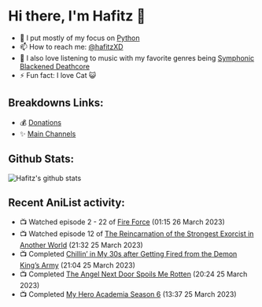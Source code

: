 # Hi there, I'm Hafitz 👋
- 🐍 I put mostly of my focus on [Python](https://python.org)
- 📫 How to reach me: [@hafitzXD](https://t.me/hafitzXD)
- 🎵 I also love listening to music with my favorite genres being [Symphonic Blackened Deathcore](https://youtu.be/qyYmS_iBcy4)
- ⚡ Fun fact: I love Cat 😺

## Breakdowns Links:
- 💰 [Donations](https://t.me/TheBreakdowns/2)
- ✨ [Main Channels](https://t.me/TheBreakdowns)

## Github Stats:
![Hafitz's github stats](https://github-readme-stats.vercel.app/api?username=breakdowns&show_icons=true&count_private=true&bg_color=00000000&text_color=777)

## Recent AniList activity:
<!-- ANILIST_ACTIVITY:start -->

-   📺 Watched episode 2 - 22 of [Fire Force](https://anilist.co/anime/105310) (01:15 26 March 2023)
-   📺 Watched episode 12 of [The Reincarnation of the Strongest Exorcist in Another World](https://anilist.co/anime/144553) (21:32 25 March 2023)
-   📺 Completed [Chillin’ in My 30s after Getting Fired from the Demon King’s Army](https://anilist.co/anime/152523) (21:04 25 March 2023)
-   📺 Completed [The Angel Next Door Spoils Me Rotten](https://anilist.co/anime/143338) (20:24 25 March 2023)
-   📺 Completed [My Hero Academia Season 6](https://anilist.co/anime/139630) (13:37 25 March 2023)

<!-- ANILIST_ACTIVITY:end -->
